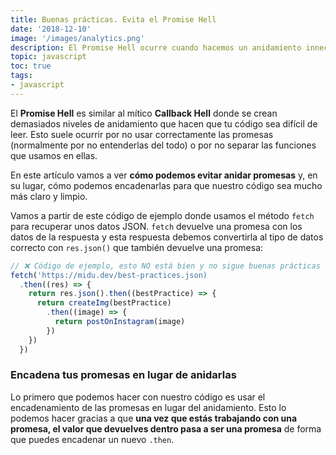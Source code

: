```yaml
---
title: Buenas prácticas. Evita el Promise Hell
date: '2018-12-10'
image: '/images/analytics.png'
description: El Promise Hell ocurre cuando hacemos un anidamiento innecesario de las promesas.
topic: javascript
toc: true
tags:
- javascript
---
```


El **Promise Hell** es similar al mítico **Callback Hell** donde se crean demasiados niveles de anidamiento que hacen que tu código sea difícil de leer.⁠ Esto suele ocurrir por no usar correctamente las promesas (normalmente por no entenderlas del todo) o por no separar las funciones que usamos en ellas.

En este artículo vamos a ver **cómo podemos evitar anidar promesas** y, en su lugar, cómo podemos encadenarlas para que nuestro código sea mucho más claro y limpio.

Vamos a partir de este código de ejemplo donde usamos el método `fetch` para recuperar unos datos JSON. `fetch` devuelve una promesa con los datos de la respuesta y esta respuesta debemos convertirla al tipo de datos correcto con `res.json()` que también devuelve una promesa:

```javascript
// ❌ Código de ejemplo, esto NO está bien y no sigue buenas prácticas
fetch('https://midu.dev/best-practices.json)
  .then((res) => {
    return res.json().then((bestPractice) => {
      return createImg(bestPractice)
        .then((image) => {
          return postOnInstagram(image)
        })
    })
  })
```

### Encadena tus promesas en lugar de anidarlas

Lo primero que podemos hacer con nuestro código es usar el encadenamiento de las promesas en lugar del anidamiento. Esto lo podemos hacer gracias a que **una vez que estás trabajando con una promesa, el valor que devuelves dentro pasa a ser una promesa** de forma que puedes encadenar un nuevo `.then`.